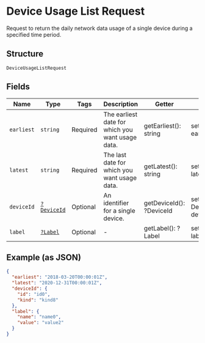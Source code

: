 
# Device Usage List Request

Request to return the daily network data usage of a single device during a specified time period.

## Structure

`DeviceUsageListRequest`

## Fields

| Name | Type | Tags | Description | Getter | Setter |
|  --- | --- | --- | --- | --- | --- |
| `earliest` | `string` | Required | The earliest date for which you want usage data. | getEarliest(): string | setEarliest(string earliest): void |
| `latest` | `string` | Required | The last date for which you want usage data. | getLatest(): string | setLatest(string latest): void |
| `deviceId` | [`?DeviceId`](../../doc/models/device-id.md) | Optional | An identifier for a single device. | getDeviceId(): ?DeviceId | setDeviceId(?DeviceId deviceId): void |
| `label` | [`?Label`](../../doc/models/label.md) | Optional | - | getLabel(): ?Label | setLabel(?Label label): void |

## Example (as JSON)

```json
{
  "earliest": "2018-03-20T00:00:01Z",
  "latest": "2020-12-31T00:00:01Z",
  "deviceId": {
    "id": "id0",
    "kind": "kind8"
  },
  "label": {
    "name": "name0",
    "value": "value2"
  }
}
```

